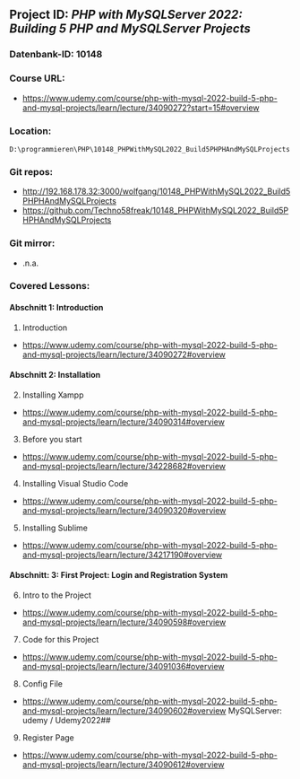 ## Project ID: *PHP with MySQLServer 2022: Building 5 PHP and MySQLServer Projects*

### Datenbank-ID: 10148

### Course URL:

- https://www.udemy.com/course/php-with-mysql-2022-build-5-php-and-mysql-projects/learn/lecture/34090272?start=15#overview

### Location:
```
D:\programmieren\PHP\10148_PHPWithMySQL2022_Build5PHPHAndMySQLProjects
```
### Git repos:

- http://192.168.178.32:3000/wolfgang/10148_PHPWithMySQL2022_Build5PHPHAndMySQLProjects
- https://github.com/Techno58freak/10148_PHPWithMySQL2022_Build5PHPHAndMySQLProjects

### Git mirror:
- .n.a.

### Covered Lessons:

#### Abschnitt 1: Introduction 

1. Introduction
- https://www.udemy.com/course/php-with-mysql-2022-build-5-php-and-mysql-projects/learn/lecture/34090272#overview

#### Abschnitt 2: Installation

2. Installing Xampp
- https://www.udemy.com/course/php-with-mysql-2022-build-5-php-and-mysql-projects/learn/lecture/34090314#overview

3. Before you start
- https://www.udemy.com/course/php-with-mysql-2022-build-5-php-and-mysql-projects/learn/lecture/34228682#overview

4. Installing Visual Studio Code
- https://www.udemy.com/course/php-with-mysql-2022-build-5-php-and-mysql-projects/learn/lecture/34090320#overview

5. Installing Sublime
- https://www.udemy.com/course/php-with-mysql-2022-build-5-php-and-mysql-projects/learn/lecture/34217190#overview

#### Abschnitt: 3: First Project: Login and Registration System 

6. Intro to the Project
- https://www.udemy.com/course/php-with-mysql-2022-build-5-php-and-mysql-projects/learn/lecture/34090598#overview

7. Code for this Project
- https://www.udemy.com/course/php-with-mysql-2022-build-5-php-and-mysql-projects/learn/lecture/34091036#overview

8. Config File
- https://www.udemy.com/course/php-with-mysql-2022-build-5-php-and-mysql-projects/learn/lecture/34090602#overview
    MySQLServer: udemy / Udemy2022##

9. Register Page
- https://www.udemy.com/course/php-with-mysql-2022-build-5-php-and-mysql-projects/learn/lecture/34090612#overview
